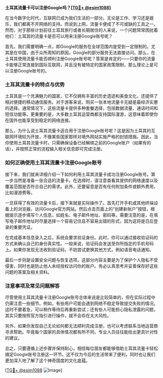 **土耳其流量卡可以注册Google吗？[[TG💪+ @esim1088](https://t.me/s/esim1088)]**

在当今数字化时代，互联网已成为我们生活的一部分。无论是工作、学习还是娱乐，我们都离不开网络的支持。而说到上网，流量卡便成了不可或缺的工具之一。然而，对于那些计划前往土耳其旅行或者长期居住的人来说，一个问题常常困扰着他们：土耳其的流量卡是否可以用来注册Google账号呢？

首先，我们需要明确一点，即Google的服务在全球范围内是受到一定限制的。尤其是在中国，由于众所周知的原因，Google的部分服务无法直接访问。那么，在土耳其使用流量卡能否顺利注册Google账号呢？答案是肯定的——只要你的流量卡能够正常连接到国际互联网，并且没有被特定的国家政策限制，那么理论上是可以注册Google账号的。

### **土耳其流量卡的特点与优势**

土耳其是一个充满魅力的国家，它不仅拥有丰富的历史遗迹和美食文化，还提供了相对便捷的移动通信服务。对于游客来说，购买一张本地流量卡无疑是最经济实惠的选择。通常情况下，这些流量卡提供多种套餐选择，包括数据流量、通话时间和短信功能等。更重要的是，大多数土耳其运营商都支持国际漫游，这意味着即使你在国外也能享受到稳定的网络连接。

那么，为什么说土耳其流量卡适合用于注册Google账号呢？这是因为土耳其的互联网环境较为开放，不像某些国家那样对境外网站实施严格的封锁措施。因此，当你使用土耳其流量卡时，只需确保设备已经解绑之前的Google账户（如果有的话），并按照正常的流程输入相关信息即可完成注册。

### **如何正确使用土耳其流量卡注册Google账号**

接下来，我们就来详细介绍一下如何利用土耳其流量卡成功注册Google账号。第一步当然是准备一张合适的流量卡。在选择时，请注意查看其提供的网络速度以及覆盖范围是否符合自己的需求。此外，还要留意是否有任何附加条件或额外费用，比如漫游费等。

一旦获得了有效的流量卡后，接下来就是实际操作了。首先打开手机或其他终端设备上的浏览器，访问Google官方网站。然后点击页面上的“创建新账户”按钮，根据提示逐步填写个人信息，如姓名、电子邮件地址、密码等。需要注意的是，在填写电子邮件地址时尽量选择一个容易记住且不容易出错的形式，因为这将是日后登录的重要凭证。

在完成基本信息录入之后，系统会要求验证身份。此时，你可以通过接收验证码的方式来确认自己的身份真实性。一般来说，验证码会发送至你所指定的手机号码上。如果你发现无法收到验证码，不妨尝试更换其他方式，例如语音电话通知。

最后一步则是设置安全问题与恢复选项。这部分内容主要是为了保护个人隐私不受侵害，同时也是防止他人未经授权访问你的账户。务必认真思考并妥善保存好这些问题的答案及相关资料。

### **注意事项及常见问题解答**

尽管使用土耳其流量卡注册Google账号总体来说是比较简单的，但在实际过程中仍需注意一些细节。例如，有些用户可能会遇到网络不稳定导致提交失败的情况。这时不要着急，可以稍作等待后再重新尝试；还有些人可能担心隐私泄露的问题，其实只要按照官方指引进行操作，就不会存在太大风险。

另外，如果你发现自己无论如何都无法顺利完成注册，也可以考虑联系当地运营商寻求帮助。毕竟每个国家的具体情况都有所不同，专业人员往往能给出更具针对性的建议。

总之，只要遵循上述步骤并保持耐心，相信每位朋友都能够借助土耳其流量卡轻松搞定Google账号注册这一环节。这不仅为今后的生活带来了便利，同时也让我们更加深入地了解了这个神奇国度的文化底蕴。

[[TG💪+ @esim1088](https://t.me/s/esim1088) ![Image](https://i.postimg.cc/4NQfJmqS/Snipaste-2025-05-13-00-14-12.png)]